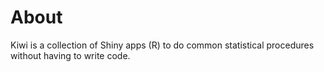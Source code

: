 # About

Kiwi is a collection of Shiny apps (R) to do common statistical procedures without having to write code.